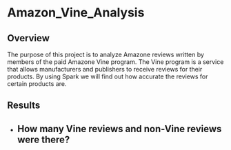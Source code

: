 # Amazon_Vine_Analysis

## Overview

The purpose of this project is to analyze Amazone reviews written by members of the paid Amazone Vine program. The Vine program is a service that allows manufacturers and publishers to receive reviews for their products. By using Spark we will find out how accurate the reviews for certain products are.

## Results

- How many Vine reviews and non-Vine reviews were there?
  - 
